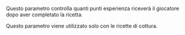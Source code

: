 Questo parametro controlla quanti punti esperienza riceverà il giocatore dopo aver completato la ricetta.

Questo parametro viene utilizzato solo con le ricette di cottura.